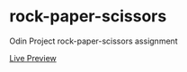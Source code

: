 # rock-paper-scissors
Odin Project rock-paper-scissors assignment 

[Live Preview](https://kaylanw4.github.io/rock-paper-scissors/)
